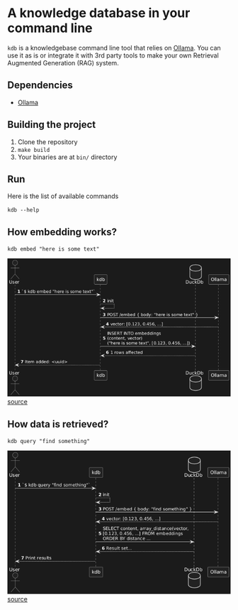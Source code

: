 # A knowledge database in your command line
`kdb` is a knowledgebase command line tool that relies on [Ollama](https://github.com/ollama/ollama). You can use it as is or integrate it with 3rd party tools to make your own Retrieval Augmented Generation (RAG) system.

## Dependencies
* [Ollama](https://github.com/ollama/ollama)

## Building the project
1. Clone the repository
2. `make build`
3. Your binaries are at `bin/` directory

## Run
Here is the list of available commands
```
kdb --help
```

## How embedding works?
```
kdb embed "here is some text"
```
![Image](docs/kdb-embed-diagram.png)
[source](https://www.plantuml.com/plantuml/dumla/RO_BJiCm44Nt_eghY0MLqj3oO16XgekoO4CHBIj0gfEPWjN4hk8n3o7-7LkbFAIiHXgVETTtwaLt4jf6wI3EXhRYJkbQN8S0xP7TUUuojOsGgSrMMy66AaLQTAKzWoeaQXRgpQpwpsNpfj6jpXBWb0eOJj9jYTL1ck2OHSYUkMCO3-zQXl2RP2kLdeTxt5WZkyq4hiJDVB74qUxu0vMZzx9FWa_bVXqld2gLk1yLu-EJ7AFYzEmyHr4KZtjrmgwk5vUtopYMyzttoDWd_s0FQsU5hUJVea5SzMJcVVw1-bjcZCwzUkZrEegOVfg662xSGXCnbRW8mT14JTbIQ9il)

## How data is retrieved?
```
kdb query "find something"
```
![Image](docs/kdb-query-diagram.png)
[source](https://www.plantuml.com/plantuml/dumla/RO-zJlCm68LtNyLHz0tVa8Ro0qC6L47B10fAou0eedRy0bOJkzYlaIh4lLC7HO1WikJpdCS-ay3IS-nQ8ICx6pj5NiY6dKU43CXk0lbCR7QGQSn6MiPQAw4bIoK3GQkUciPcFLK_kQngMzd9B05EY8ZHQUgMMFrB9ruY-IsoHsCrWkk8durzobOYPQE1DTPmkabbL-AwcY-mHvqYZJSefxVbBmFUXViIl58QK-9kNEmV7EOO5qV79pcAehWVl0cRpovdvmiqpZ9PpY6zbzi7RG9Bsz3_Jqk-j7zeS55NL-Z_f7VlXwMjwkcinjajXdxYnFTPDONOCW9nIeR5SJVG6ylmVHp4XAoENVi1)
